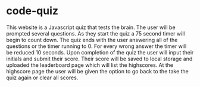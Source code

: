 # code-quiz

This website is a Javascript quiz that tests the brain. The user will be prompted several questions. As they start the quiz a 75 second timer will begin to count down. The quiz ends with the user answering all of the questions or the timer running to 0. For every wrong answer the timer will be reduced 10 seconds. Upon completion of the quiz the user will input their initials and submit their score. Their score will be saved to local storage and uploaded the leaderboard page which will list the highscores. At the highscore page the user will be given the option to go back to the take the quiz again or clear all scores.